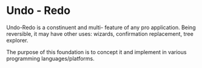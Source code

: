 # Undo - Redo

Undo-Redo is a constinuent and multi- feature of any pro application. Being reversible, it may have other uses: wizards, confirmation replacement, tree explorer.

The purpose of this foundation is to concept it and implement in various programming languages/platforms. 
